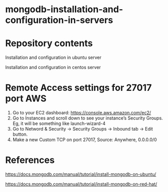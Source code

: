 # mongodb-installation-and-configuration-in-servers

# Repository contents

Installation and configuration in ubuntu server

Installation and configuration in centos server

# Remote Access settings for 27017 port AWS
1. Go to your EC2 dashboard: https://console.aws.amazon.com/ec2/
2. Go to Instances and scroll down to see your instance’s Security Groups. Eg, it will be something like launch-wizard-4
3. Go to Netword & Security -> Security Groups -> Inbound tab -> Edit button.
4. Make a new Custom TCP on port 27017, Source: Anywhere, 0.0.0.0/0

# References
https://docs.mongodb.com/manual/tutorial/install-mongodb-on-ubuntu/

https://docs.mongodb.com/manual/tutorial/install-mongodb-on-red-hat/


